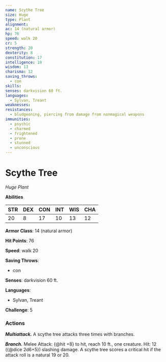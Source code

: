 ```yaml
---
name: Scythe Tree
size: Huge
type: Plant
alignment: 
ac: 14 (natural armor)
hp: 76
speed: walk 20
cr: 5
strength: 20
dexterity: 8
constitution: 17
intelligence: 10
wisdom: 13
charisma: 12
saving_throws:
  - con
skills:
senses: darkvision 60 ft.
languages:
  - Sylvan, Treant
weaknesses:
resistances:
  - bludgeoning, piercing from damage from nonmagical weapons
immunities:
  - psychic
  - charmed
  - frightened
  - prone
  - stunned
  - unconscious
---
```


# Scythe Tree

*Huge Plant*

**Abilities**

| STR | DEX | CON | INT | WIS | CHA |
| --- | --- | --- | --- | --- | --- |
| 20 | 8 | 17 | 10 | 13 | 12 |

**Armor Class**: 14 (natural armor)

**Hit Points**: 76

**Speed**: walk 20

**Saving Throws**:
  - con

**Senses**: darkvision 60 ft.

**Languages**:
  - Sylvan, Treant

**Challenge**: 5

### Actions
***Multiattack.*** A scythe tree attacks three times with branches.

***Branch.*** Melee Attack: {@hit +8} to hit, reach 10 ft., one creature. Hit: 12 ({@dice 2d6+5}) slashing damage. A scythe tree scores a critical hit if the attack roll is a natural 19 or 20.

